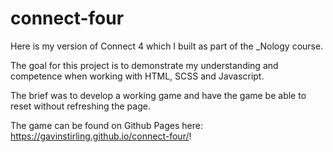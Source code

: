 # connect-four

Here is my version of Connect 4 which I built as part of the _Nology course.

The goal for this project is to demonstrate my understanding and competence when working with HTML, SCSS and Javascript.

The brief was to develop a working game and have the game be able to reset without refreshing the page.

The game can be found on Github Pages here: https://gavinstirling.github.io/connect-four/!
